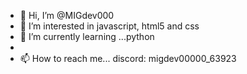 - 👋 Hi, I’m @MIGdev000
- 👀 I’m interested in javascript, html5 and css
- 🌱 I’m currently learning ...python 
- 
- 📫 How to reach me... discord: migdev00000_63923

<!---
MIGdev000/MIGdev000 is a ✨ special ✨ repository because its `README.md` (this file) appears on your GitHub profile.
You can click the Preview link to take a look at your changes.
--->
